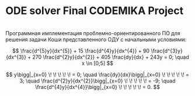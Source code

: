 # ODE solver Final CODEMIKA Project
<br>
Программная имплементация проблемно-ориентированного ПО для решения
задачи Коши представленного ОДУ с начальными условиями:

$$ \frac{d^{5}y}{dx^{5}} + 15 \frac{d^{4}y}{dx^{4}} + 90 \frac{d^{3}y}{dx^{3}} + 270 \frac{d^{2}y}{dx^{2}} +
405 \frac{dy}{dx} + 243y = 0; \quad x \in [0;5] $$

$$ y\bigg|_{x=0} \! \! \! \! \! = 0; \quad \frac{dy}{dx}\bigg|_{x=0} \! \! \! \! \! = 3; \quad \frac{d^{2}y}{dx^{2}}\bigg|_{x=0} \! \! \! \! \! = -9; \quad \frac{d^{4}y}{dx^{4}}\bigg|_{x=0} \! \! \! \! \! = 0. $$





